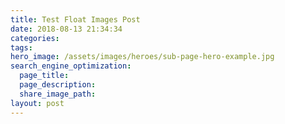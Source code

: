 ```yaml
---
title: Test Float Images Post
date: 2018-08-13 21:34:34
categories:
tags:
hero_image: /assets/images/heroes/sub-page-hero-example.jpg
search_engine_optimization:
  page_title:
  page_description:
  share_image_path:
layout: post
---
```


